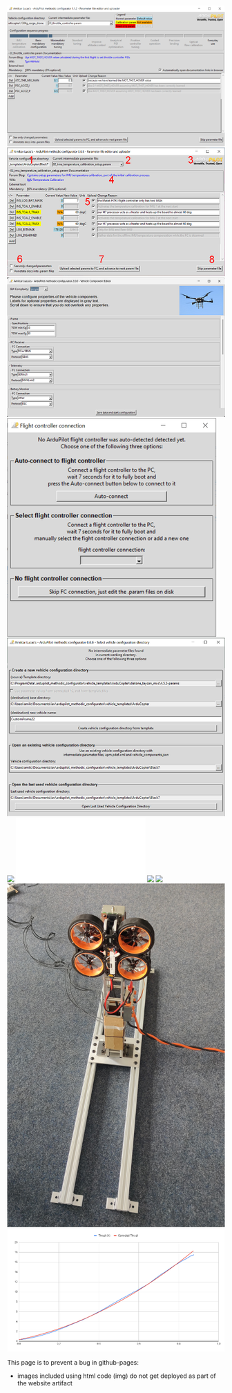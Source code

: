 ![](App_screenshot1.png)
![](App_screenshot2.png)
![](App_screenshot_Component_Editor.png)
![](App_screenshot_FC_connection.png)
![](App_screenshot_Vehicle_directory.png)
![](Architecture.drawio.png)
![](ArduPilot_Motor_Thrust_Fit.ods)
![](Last_parameter_file_processed.png)
![](Parameter_files_zipped.png)
![](motor_test_stand_with_drone_cropped.jpg)
![](motor_thrust_chart.PNG)

This page is to prevent a bug in github-pages:
  - images included using html code (img) do not get deployed as part of the website artifact